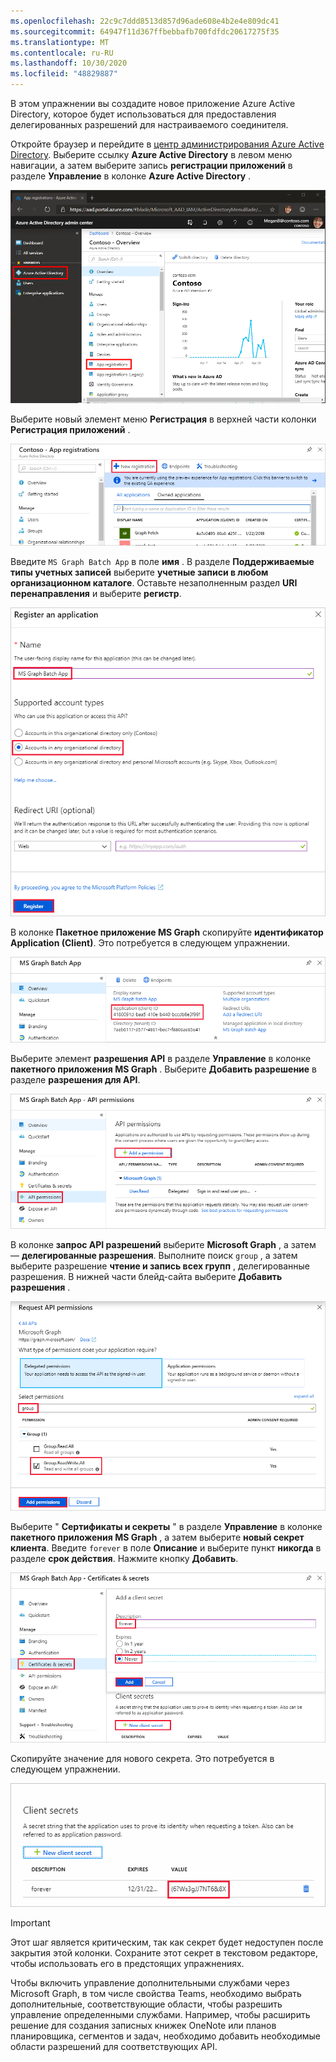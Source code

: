 ```yaml
---
ms.openlocfilehash: 22c9c7ddd8513d857d96ade608e4b2e4e809dc41
ms.sourcegitcommit: 64947f11d367ffbebbafb700fdfdc20617275f35
ms.translationtype: MT
ms.contentlocale: ru-RU
ms.lasthandoff: 10/30/2020
ms.locfileid: "48829887"
---
```

<!-- markdownlint-disable MD002 MD041 -->

В этом упражнении вы создадите новое приложение Azure Active Directory, которое будет использоваться для предоставления делегированных разрешений для настраиваемого соединителя.

Откройте браузер и перейдите в [центр администрирования Azure Active Directory](https://aad.portal.azure.com). Выберите ссылку **Azure Active Directory** в левом меню навигации, а затем выберите запись **регистрации приложений** в разделе **Управление** в колонке **Azure Active Directory** .

![Снимок колонки Azure Active Directory в центре администрирования Azure Active Directory](./images/app-registrations.png)

Выберите новый элемент меню **Регистрация** в верхней части колонки **Регистрация приложений** .

![Снимок колонки "Регистрация приложений" в центре администрирования Azure Active Directory](./images/new-registration.png)

Введите `MS Graph Batch App` в поле **имя** . В разделе **Поддерживаемые типы учетных записей** выберите **учетные записи в любом организационном каталоге**. Оставьте незаполненным раздел **URI перенаправления** и выберите **регистр**.

![Снимок элемента регистрация в колонке приложения в центре администрирования Azure Active Directory](./images/register-an-app.png)

В колонке **Пакетное приложение MS Graph** скопируйте **идентификатор Application (Client)**. Это потребуется в следующем упражнении.

![Снимок экрана со страницей "зарегистрированное приложение"](./images/app-id.png)

Выберите элемент **разрешения API** в разделе **Управление** в колонке **пакетного приложения MS Graph** . Выберите **Добавить разрешение** в разделе **разрешения для API**.

![Снимок колонки "разрешения API" на экране](./images/api-permissions.png)

В колонке **запрос API разрешений** выберите **Microsoft Graph** , а затем — **делегированные разрешения**. Выполните поиск `group` , а затем выберите разрешение **чтение и запись всех групп** , делегированные разрешения. В нижней части блейд-сайта выберите **Добавить разрешения** .

 ![Снимок колонки с экраном разрешений API запроса](./images/select-permissions.png)

Выберите " **Сертификаты и секреты** " в разделе **Управление** в колонке **пакетного приложения MS Graph** , а затем выберите **новый секрет клиента**. Введите `forever` в поле **Описание** и выберите пункт **никогда** в разделе **срок действия**. Нажмите кнопку **Добавить**.

![Снимок экрана сертификата и конфиденциальной колонки](./images/create-client-secret.png)

Скопируйте значение для нового секрета. Это потребуется в следующем упражнении.

![Снимок экрана с новым секретом клиента](./images/copy-client-secret.png)

> [!IMPORTANT]
> Этот шаг является критическим, так как секрет будет недоступен после закрытия этой колонки. Сохраните этот секрет в текстовом редакторе, чтобы использовать его в предстоящих упражнениях.

Чтобы включить управление дополнительными службами через Microsoft Graph, в том числе свойства Teams, необходимо выбрать дополнительные, соответствующие области, чтобы разрешить управление определенными службами. Например, чтобы расширить решение для создания записных книжек OneNote или планов планировщика, сегментов и задач, необходимо добавить необходимые области разрешений для соответствующих API.
